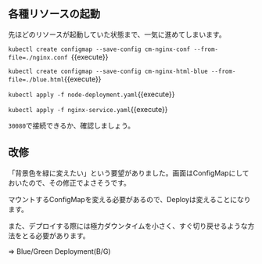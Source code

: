## 各種リソースの起動

先ほどのリソースが起動していた状態まで、一気に進めてしまいます。

`kubectl create configmap --save-config cm-nginx-conf --from-file=./nginx.conf `{{execute}}

`kubectl create configmap --save-config cm-nginx-html-blue --from-file=./blue.html`{{execute}}

`kubectl apply -f node-deployment.yaml`{{execute}}

`kubectl apply -f nginx-service.yaml`{{execute}}

`30080`で接続できるか、確認しましょう。


## 改修

「背景色を緑に変えたい」という要望がありました。画面はConfigMapにしておいたので、その修正でよさそうです。

マウントするConfigMapを変える必要があるので、Deployは変えることになります。

また、デプロイする際には極力ダウンタイムを小さく、すぐ切り戻せるような方法をとる必要があります。

⇒ Blue/Green Deployment(B/G)
